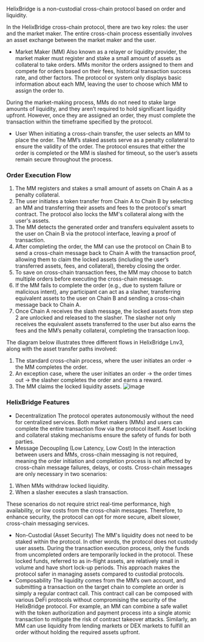 
HelixBridge is a non-custodial cross-chain protocol based on order and liquidity.

In the HelixBridge cross-chain protocol, there are two key roles: the user and the market maker. The entire cross-chain process essentially involves an asset exchange between the market maker and the user.

* Market Maker (MM)
Also known as a relayer or liquidity provider, the market maker must register and stake a small amount of assets as collateral to take orders. MMs monitor the orders assigned to them and compete for orders based on their fees, historical transaction success rate, and other factors. The protocol or system only displays basic information about each MM, leaving the user to choose which MM to assign the order to.

During the market-making process, MMs do not need to stake large amounts of liquidity, and they aren’t required to hold significant liquidity upfront. However, once they are assigned an order, they must complete the transaction within the timeframe specified by the protocol.

* User
When initiating a cross-chain transfer, the user selects an MM to place the order. The MM’s staked assets serve as a penalty collateral to ensure the validity of the order. The protocol ensures that either the order is completed or the MM is slashed for timeout, so the user’s assets remain secure throughout the process.

### Order Execution Flow
1. The MM registers and stakes a small amount of assets on Chain A as a penalty collateral.
2. The user initiates a token transfer from Chain A to Chain B by selecting an MM and transferring their assets and fees to the protocol's smart contract. The protocol also locks the MM's collateral along with the user's assets.
3. The MM detects the generated order and transfers equivalent assets to the user on Chain B via the protocol interface, leaving a proof of transaction.
4. After completing the order, the MM can use the protocol on Chain B to send a cross-chain message back to Chain A with the transaction proof, allowing them to claim the locked assets (including the user’s transferred assets, fees, and collateral), thereby closing the order.
5. To save on cross-chain transaction fees, the MM may choose to batch multiple orders before executing the cross-chain message.
6. If the MM fails to complete the order (e.g., due to system failure or malicious intent), any participant can act as a slasher, transferring equivalent assets to the user on Chain B and sending a cross-chain message back to Chain A.
7. Once Chain A receives the slash message, the locked assets from step 2 are unlocked and released to the slasher. The slasher not only receives the equivalent assets transferred to the user but also earns the fees and the MM’s penalty collateral, completing the transaction loop.

The diagram below illustrates three different flows in HelixBridge Lnv3, along with the asset transfer paths involved:

1. The standard cross-chain process, where the user initiates an order → the MM completes the order.
2. An exception case, where the user initiates an order → the order times out → the slasher completes the order and earns a reward.
3. The MM claims the locked liquidity assets.
![image](https://github.com/helix-bridge/contracts/tree/master/helix-contract/img/lnv3.png)

### HelixBridge Features
* Decentralization
The protocol operates autonomously without the need for centralized services. Both market makers (MMs) and users can complete the entire transaction flow via the protocol itself. Asset locking and collateral staking mechanisms ensure the safety of funds for both parties.
* Message Decoupling (Low Latency, Low Cost)
In the interaction between users and MMs, cross-chain messaging is not required, meaning the order initiation and completion process is not affected by cross-chain message failures, delays, or costs. Cross-chain messages are only necessary in two scenarios:

1. When MMs withdraw locked liquidity.
2. When a slasher executes a slash transaction.

These scenarios do not require strict real-time performance, high availability, or low costs from the cross-chain messages. Therefore, to enhance security, the protocol can opt for more secure, albeit slower, cross-chain messaging services.
* Non-Custodial (Asset Security)
The MM's liquidity does not need to be staked within the protocol. In other words, the protocol does not custody user assets. During the transaction execution process, only the funds from uncompleted orders are temporarily locked in the protocol. These locked funds, referred to as in-flight assets, are relatively small in volume and have short lock-up periods. This approach makes the protocol safer in managing assets compared to custodial protocols.
* Composability
The liquidity comes from the MM’s own account, and submitting a transaction on the target chain to complete an order is simply a regular contract call. This contract call can be composed with various DeFi protocols without compromising the security of the HelixBridge protocol. For example, an MM can combine a safe wallet with the token authorization and payment process into a single atomic transaction to mitigate the risk of contract takeover attacks. Similarly, an MM can use liquidity from lending markets or DEX markets to fulfill an order without holding the required assets upfront.

